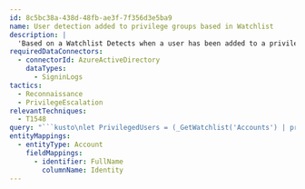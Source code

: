 ```yaml
---
id: 8c5bc38a-438d-48fb-ae3f-7f356d3e5ba9
name: User detection added to privilege groups based in Watchlist
description: |
  'Based on a Watchlist Detects when a user has been added to a privileged group/role. We can exclude from the wathclist the users for whom we do not want this alert to be triggered'
requiredDataConnectors:
  - connectorId: AzureActiveDirectory
    dataTypes:
      - SigninLogs
tactics:
  - Reconnaissance
  - PrivilegeEscalation
relevantTechniques:
  - T1548
query: "```kusto\nlet PrivilegedUsers = (_GetWatchlist('Accounts') | project SearchKey);\nlet timeRange = 3d;\nlet lookBack = 7d;\nAuditLogs\n| where LoggedByService == 'Core Directory' or LoggedByService == 'PIM'\n| where ActivityDisplayName has_any (\"Add eligible member to role\", \"Add member to role\")\n| where Identity !in (PrivilegedUsers)\n| mv-expand TargetResources\n| extend modProps = parse_json(TargetResources).modifiedProperties\n| mv-expand bagexpansion=array modProps\n| evaluate bag_unpack(modProps)\n| extend displayName = column_ifexists(\"displayName\", \"NotAvailable\"), newValue = column_ifexists(\"newValue\", \"NotAvailable\")\n//if you want only extract hig privilege Rol display or WellKnowObject\n| where newValue contains \"UserAccountAdmins\" or newValue contains \"User Administrator\" or newValue contains \"ApplicationAdministrators\" or newValue contains \"BuiltInRole\"\n //| project TimeGenerated, displayName, newValue, OperationName, Category, Identity, LoggedByService, Location, ResourceGroup \n```"
entityMappings:
  - entityType: Account
    fieldMappings:
      - identifier: FullName
        columnName: Identity
---
```


